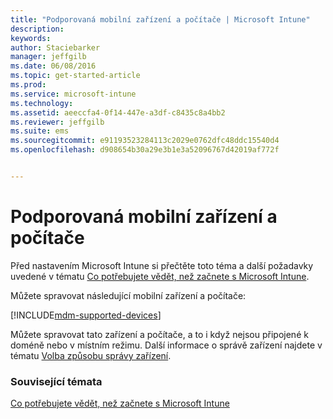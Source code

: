 ```yaml
---
title: "Podporovaná mobilní zařízení a počítače | Microsoft Intune"
description: 
keywords: 
author: Staciebarker
manager: jeffgilb
ms.date: 06/08/2016
ms.topic: get-started-article
ms.prod: 
ms.service: microsoft-intune
ms.technology: 
ms.assetid: aeeccfa4-0f14-447e-a3df-c8435c8a4bb2
ms.reviewer: jeffgilb
ms.suite: ems
ms.sourcegitcommit: e91193523284113c2029e0762dfc48ddc15540d4
ms.openlocfilehash: d908654b30a29e3b1e3a52096767d42019af772f


---
```


# Podporovaná mobilní zařízení a počítače

Před nastavením Microsoft Intune si přečtěte toto téma a další požadavky uvedené v tématu [Co potřebujete vědět, než začnete s Microsoft Intune](what-to-know-before-you-start-microsoft-intune.md). 

Můžete spravovat následující mobilní zařízení a počítače:

[!INCLUDE[mdm-supported-devices](../includes/mdm-supported-devices.md)] 

Můžete spravovat tato zařízení a počítače, a to i když nejsou připojené k doméně nebo v místním režimu. Další informace o správě zařízení najdete v tématu [Volba způsobu správy zařízení](/Intune/get-started/choose-how-to-manage-devices).


### Související témata
[Co potřebujete vědět, než začnete s Microsoft Intune](what-to-know-before-you-start-microsoft-intune.md)


<!--HONumber=Jun16_HO4-->


